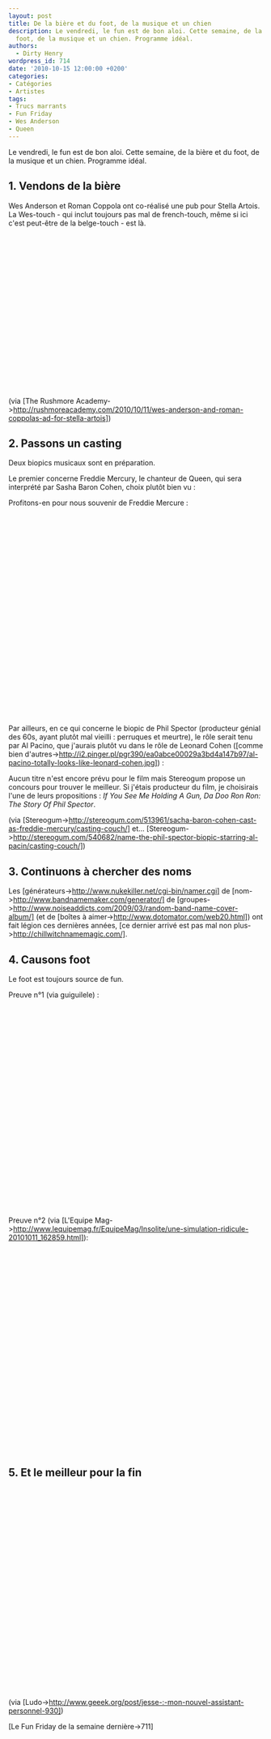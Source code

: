 ```yaml
---
layout: post
title: De la bière et du foot, de la musique et un chien
description: Le vendredi, le fun est de bon aloi. Cette semaine, de la bière et du
  foot, de la musique et un chien. Programme idéal.
authors:
  - Dirty Henry
wordpress_id: 714
date: '2010-10-15 12:00:00 +0200'
categories:
- Catégories
- Artistes
tags:
- Trucs marrants
- Fun Friday
- Wes Anderson
- Queen
---
```

Le vendredi, le fun est de bon aloi. Cette semaine, de la bière et du foot, de la musique et un chien. Programme idéal.

<h2>1. Vendons de la bière</h2>

Wes Anderson et Roman Coppola ont co-réalisé une pub pour Stella Artois. La Wes-touch - qui inclut toujours pas mal de french-touch, même si ici c'est peut-être de la belge-touch - est là.

<object width="500" height="306"><param name="movie" value="http://www.youtube.com/v/hJ3dtPlD-8Q?fs=1&hl=fr_FR"></param><param name="allowFullScreen" value="true"></param><param name="allowscriptaccess" value="always"></param><embed src="http://www.youtube.com/v/hJ3dtPlD-8Q?fs=1&hl=fr_FR" type="application/x-shockwave-flash" allowscriptaccess="always" allowfullscreen="true" width="500" height="306"></embed></object>

(via [The Rushmore Academy->http://rushmoreacademy.com/2010/10/11/wes-anderson-and-roman-coppolas-ad-for-stella-artois])

<h2>2. Passons un casting</h2>

Deux biopics musicaux sont en préparation.

Le premier concerne Freddie Mercury, le chanteur de Queen, qui sera interprété par Sasha Baron Cohen, choix plutôt bien vu :

<img419>

Profitons-en pour nous souvenir de Freddie Mercure :

<object width="500" height="400"><param name="movie" value="http://www.youtube.com/v/iTq0jtCoPGo?fs=1&hl=fr_FR"></param><param name="allowFullScreen" value="true"></param><param name="allowscriptaccess" value="always"></param><embed src="http://www.youtube.com/v/iTq0jtCoPGo?fs=1&hl=fr_FR" type="application/x-shockwave-flash" allowscriptaccess="always" allowfullscreen="true" width="500" height="400"></embed></object>

Par ailleurs, en ce qui concerne le biopic de Phil Spector (producteur génial des 60s, ayant plutôt mal vieilli : perruques et meurtre), le rôle serait tenu par Al Pacino, que j'aurais plutôt vu dans le rôle de Leonard Cohen ([comme bien d'autres->http://i2.pinger.pl/pgr390/ea0abce00029a3bd4a147b97/al-pacino-totally-looks-like-leonard-cohen.jpg]) :

<img420>

Aucun titre n'est encore prévu pour le film mais Stereogum propose un concours pour trouver le meilleur. Si j'étais producteur du film, je choisirais l'une de leurs propositions : *If You See Me Holding A Gun, Da Doo Ron Ron: The Story Of Phil Spector*.

(via [Stereogum->http://stereogum.com/513961/sacha-baron-cohen-cast-as-freddie-mercury/casting-couch/] et... [Stereogum->http://stereogum.com/540682/name-the-phil-spector-biopic-starring-al-pacin/casting-couch/])

<h2>3. Continuons à chercher des noms</h2>

Les [générateurs->http://www.nukekiller.net/cgi-bin/namer.cgi] de [nom->http://www.bandnamemaker.com/generator/] de [groupes->http://www.noiseaddicts.com/2009/03/random-band-name-cover-album/] (et de [boîtes à aimer->http://www.dotomator.com/web20.html]) ont fait légion ces dernières années, [ce dernier arrivé est pas mal non plus->http://chillwitchnamemagic.com/].

<h2>4. Causons foot</h2>

Le foot est toujours source de fun.

Preuve n°1 (via guiguilele) :

<object width="500" height="400"><param name="movie" value="http://www.youtube.com/v/1T62VafD6a4?fs=1&hl=fr_FR"></param><param name="allowFullScreen" value="true"></param><param name="allowscriptaccess" value="always"></param><embed src="http://www.youtube.com/v/1T62VafD6a4?fs=1&hl=fr_FR" type="application/x-shockwave-flash" allowscriptaccess="always" allowfullscreen="true" width="500" height="400"></embed></object>

Preuve n°2 (via [L'Equipe Mag->http://www.lequipemag.fr/EquipeMag/Insolite/une-simulation-ridicule-20101011_162859.html]):

<object width="500" height="400"><param name="movie" value="http://www.youtube.com/v/dP5rEffhXfo?fs=1&hl=fr_FR"></param><param name="allowFullScreen" value="true"></param><param name="allowscriptaccess" value="always"></param><embed src="http://www.youtube.com/v/dP5rEffhXfo?fs=1&hl=fr_FR" type="application/x-shockwave-flash" allowscriptaccess="always" allowfullscreen="true" width="500" height="400"></embed></object>

<h2>5. Et le meilleur pour la fin</h2>

<object width="500" height="400"><param name="movie" value="http://www.youtube.com/v/P9Fyey4D5hg?fs=1&hl=fr_FR"></param><param name="allowFullScreen" value="true"></param><param name="allowscriptaccess" value="always"></param><embed src="http://www.youtube.com/v/P9Fyey4D5hg?fs=1&hl=fr_FR" type="application/x-shockwave-flash" allowscriptaccess="always" allowfullscreen="true" width="500" height="400"></embed></object>

(via [Ludo->http://www.geeek.org/post/jesse-:-mon-nouvel-assistant-personnel-930])

[Le Fun Friday de la semaine dernière->711]
